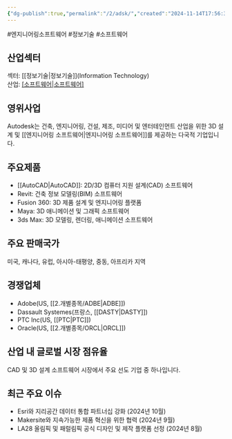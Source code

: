 ```yaml
---
{"dg-publish":true,"permalink":"/2/adsk/","created":"2024-11-14T17:56:35.956+09:00","updated":"2025-07-29T21:37:04.259+09:00"}
---
```


#엔지니어링소프트웨어 #정보기술 #소프트웨어 

## 산업섹터

섹터: [[정보기술\|정보기술]](Information Technology)  
산업: [[소프트웨어\|소프트웨어]](Software)

## 영위사업

Autodesk는 건축, 엔지니어링, 건설, 제조, 미디어 및 엔터테인먼트 산업을 위한 3D 설계 및 [[엔지니어링 소프트웨어\|엔지니어링 소프트웨어]]를 제공하는 다국적 기업입니다.

## 주요제품

- [[AutoCAD\|AutoCAD]]: 2D/3D 컴퓨터 지원 설계(CAD) 소프트웨어
- Revit: 건축 정보 모델링(BIM) 소프트웨어
- Fusion 360: 3D 제품 설계 및 엔지니어링 플랫폼
- Maya: 3D 애니메이션 및 그래픽 소프트웨어
- 3ds Max: 3D 모델링, 렌더링, 애니메이션 소프트웨어

## 주요 판매국가

미국, 캐나다, 유럽, 아시아-태평양, 중동, 아프리카 지역

## 경쟁업체

- Adobe(US, [[2.개별종목/ADBE\|ADBE]])
- Dassault Systemes(프랑스, [[DASTY\|DASTY]])
- PTC Inc(US, [[PTC\|PTC]])
- Oracle(US, [[2.개별종목/ORCL\|ORCL]])

## 산업 내 글로벌 시장 점유율

CAD 및 3D 설계 소프트웨어 시장에서 주요 선도 기업 중 하나입니다.

## 최근 주요 이슈

- Esri와 지리공간 데이터 통합 파트너십 강화 (2024년 10월)
- Makersite와 지속가능한 제품 혁신을 위한 협력 (2024년 9월)
- LA28 올림픽 및 패럴림픽 공식 디자인 및 제작 플랫폼 선정 (2024년 8월)
